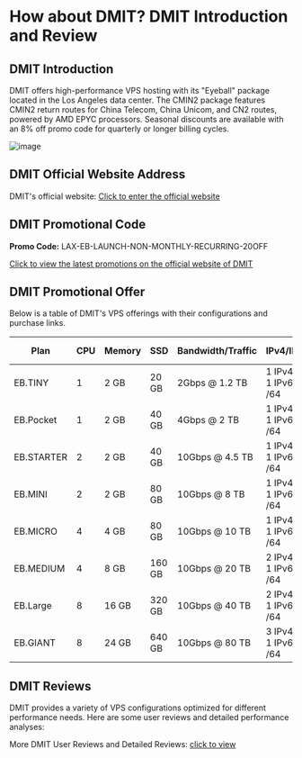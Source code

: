 # How about DMIT? DMIT Introduction and Review

## DMIT Introduction

DMIT offers high-performance VPS hosting with its "Eyeball" package located in the Los Angeles data center. The CMIN2 package features CMIN2 return routes for China Telecom, China Unicom, and CN2 routes, powered by AMD EPYC processors. Seasonal discounts are available with an 8% off promo code for quarterly or longer billing cycles.

![image](https://github.com/JaneWright76984563/DMIT/assets/169759456/0a63cd6f-c7fe-4b87-a12f-ab87269620b4)

## DMIT Official Website Address

DMIT's official website: [Click to enter the official website](https://www.dmit.io/aff.php?aff=9081)

## DMIT Promotional Code

**Promo Code:** LAX-EB-LAUNCH-NON-MONTHLY-RECURRING-20OFF

[Click to view the latest promotions on the official website of DMIT](https://www.dmit.io/aff.php?aff=9081)

## DMIT Promotional Offer

Below is a table of DMIT's VPS offerings with their configurations and purchase links.

| Plan        | CPU | Memory | SSD   | Bandwidth/Traffic | IPv4/IPv6            | Price       | Purchase Link                                                                                 |
|-------------|-----|--------|-------|-------------------|----------------------|-------------|---------------------------------------------------------------------------------------------|
| EB.TINY     | 1   | 2 GB   | 20 GB | 2Gbps @ 1.2 TB    | 1 IPv4 & 1 IPv6 /64  | $28.88/quarter | [Direct Link](https://www.dmit.io/aff.php?aff=9081&pid=189)                  |
| EB.Pocket   | 1   | 2 GB   | 40 GB | 4Gbps @ 2 TB      | 1 IPv4 & 1 IPv6 /64  | $14.9/month  | [Direct Link](https://www.dmit.io/aff.php?aff=9081&pid=190)                  |
| EB.STARTER  | 2   | 2 GB   | 40 GB | 10Gbps @ 4.5 TB   | 1 IPv4 & 1 IPv6 /64  | $29.9/month  | [Direct Link](https://www.dmit.io/aff.php?aff=9081&pid=191)                  |
| EB.MINI     | 2   | 2 GB   | 80 GB | 10Gbps @ 8 TB     | 1 IPv4 & 1 IPv6 /64  | $58.8/month  | [Direct Link](https://www.dmit.io/aff.php?aff=9081&pid=192)                  |
| EB.MICRO    | 4   | 4 GB   | 80 GB | 10Gbps @ 10 TB    | 1 IPv4 & 1 IPv6 /64  | $74.99/month | [Direct Link](https://www.dmit.io/aff.php?aff=9081&pid=193)                  |
| EB.MEDIUM   | 4   | 8 GB   | 160 GB| 10Gbps @ 20 TB    | 2 IPv4 & 1 IPv6 /64  | $168.88/month| [Direct Link](https://www.dmit.io/aff.php?aff=9081&pid=194)                  |
| EB.Large    | 8   | 16 GB  | 320 GB| 10Gbps @ 40 TB    | 2 IPv4 & 1 IPv6 /64  | $338.88/month| [Direct Link](https://www.dmit.io/aff.php?aff=9081&pid=195)                  |
| EB.GIANT    | 8   | 24 GB  | 640 GB| 10Gbps @ 80 TB    | 3 IPv4 & 1 IPv6 /64  | $620/month   | [Direct Link](https://www.dmit.io/aff.php?aff=9081&pid=196)                  |

## DMIT Reviews

DMIT provides a variety of VPS configurations optimized for different performance needs. Here are some user reviews and detailed performance analyses:

More DMIT User Reviews and Detailed Reviews: [click to view](https://www.dmit.io/aff.php?aff=9081)
